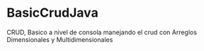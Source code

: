 # BasicCrudJava
CRUD, Basico a nivel de consola manejando el crud con Arreglos Dimensionales y Multidimensionales
